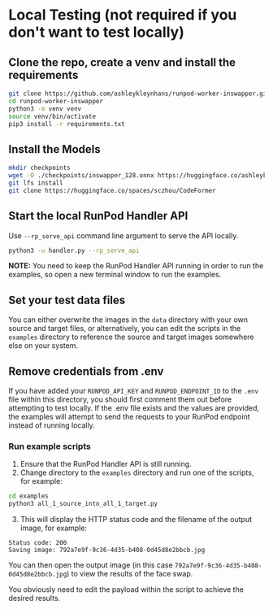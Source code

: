 # Local Testing (not required if you don't want to test locally)

## Clone the repo, create a venv and install the requirements

```bash
git clone https://github.com/ashleykleynhans/runpod-worker-inswapper.git
cd runpod-worker-inswapper
python3 -m venv venv
source venv/bin/activate
pip3 install -r requirements.txt
```

## Install the Models

```bash
mkdir checkpoints
wget -O ./checkpoints/inswapper_128.onnx https://huggingface.co/ashleykleynhans/inswapper/resolve/main/inswapper_128.onnx && \
git lfs install
git clone https://huggingface.co/spaces/sczhou/CodeFormer 
```

## Start the local RunPod Handler API

Use `--rp_serve_api` command line argument to serve the API locally.

```bash
python3 -u handler.py --rp_serve_api
```

**NOTE:** You need to keep the RunPod Handler API running in order to
run the examples, so open a new terminal window to run the examples. 

## Set your test data files

You can either overwrite the images in the `data` directory with your
own source and target files, or alternatively, you can edit the
scripts in the `examples` directory to reference the source and target
images somewhere else on your system.

## Remove credentials from .env

If you have added your `RUNPOD_API_KEY` and
`RUNPOD_ENDPOINT_ID` to the `.env` file within
this directory, you should first comment them
out before attempting to test locally.  If
the .env file exists and the values are provided,
the examples will attempt to send the requests to
your RunPod endpoint instead of running locally.

### Run example scripts

1. Ensure that the RunPod Handler API is still running.
2. Change directory to the `examples` directory and run
   one of the scripts, for example:
```bash
cd examples
python3 all_1_source_into_all_1_target.py
```
3. This will display the HTTP status code and the filename
   of the output image, for example:
```
Status code: 200
Saving image: 792a7e9f-9c36-4d35-b408-0d45d8e2bbcb.jpg
```

You can then open the output image (in this case
`792a7e9f-9c36-4d35-b408-0d45d8e2bbcb.jpg`) to view the
results of the face swap.

You obviously need to edit the payload within the
script to achieve the desired results.
